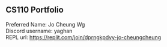 ## CS110 Portfolio

Preferred Name: Jo Cheung Wg  
Discord username: yaghan  
REPL url: https://replit.com/join/dprngkpdvy-jo-cheungcheung  
  
